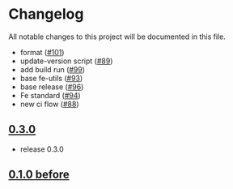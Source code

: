 # Changelog

All notable changes to this project will be documented in this file.

* format ([#101](https://github.com/qlover/fe-base/issues/101))
* update-version script ([#89](https://github.com/qlover/fe-base/issues/89))
* add build run ([#99](https://github.com/qlover/fe-base/issues/99))
* base fe-utils ([#93](https://github.com/qlover/fe-base/issues/93))
* base release ([#96](https://github.com/qlover/fe-base/issues/96))
* Fe standard ([#94](https://github.com/qlover/fe-base/issues/94))
* new ci flow ([#88](https://github.com/qlover/fe-base/issues/88))

## [0.3.0](https://github.com/qlover/fe-base/pull/104)

* release 0.3.0

## [0.1.0 before](https://github.com/qlover/fe-base-scripts/blob/master/CHANGELOG.md)
